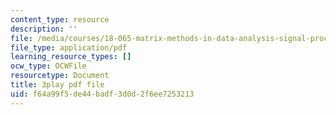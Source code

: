 ```yaml
---
content_type: resource
description: ''
file: /media/courses/18-065-matrix-methods-in-data-analysis-signal-processing-and-machine-learning-spring-2018/f64a99f5de44badf3d0d2f6ee7253213_0Qws8BuK3RQ.pdf
file_type: application/pdf
learning_resource_types: []
ocw_type: OCWFile
resourcetype: Document
title: 3play pdf file
uid: f64a99f5-de44-badf-3d0d-2f6ee7253213
---
```

